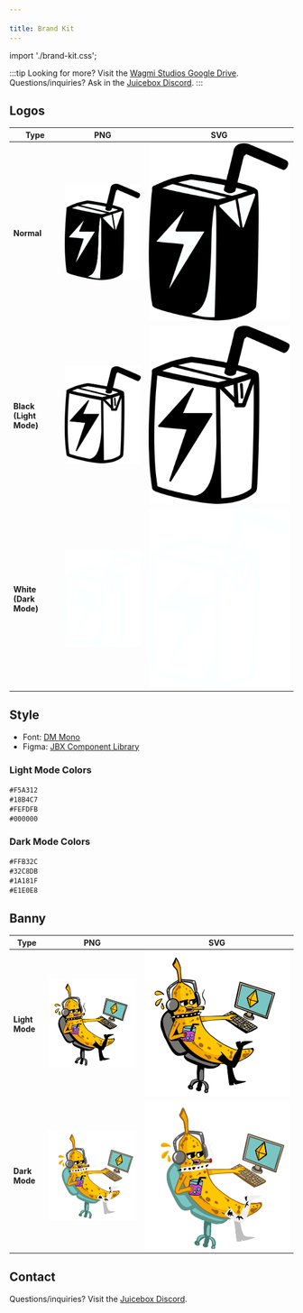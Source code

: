 ```yaml
---

title: Brand Kit
---
```


import './brand-kit.css';

:::tip
Looking for more? Visit the [Wagmi Studios Google Drive](https://drive.google.com/drive/folders/1-06MIi6xI9PjM3ENoUsxe2R-aQe4-uL0). <br/>
Questions/inquiries? Ask in the [Juicebox Discord](https://discord.gg/juicebox).
:::

## Logos
|Type|PNG|SVG|
|-|-|-|
|**Normal**|![Juicebox Logo](logo.png)|![Juicebox Logo](logo.svg)|
|**Black (Light Mode)**|![Black Juicebox Logo](logo_black.png)|![Black Juicebox Logo](logo_black.svg)|
|**White (Dark Mode)**|![White Juicebox Logo](logo_white.png)|![White Juicebox Logo](logo_white.svg)|

## Style

- Font: [DM Mono](https://fonts.google.com/specimen/DM+Mono)
- Figma: [JBX Component Library](https://www.figma.com/file/HKqBimsKpOxI4oJtqQcv6P/JBX-Component-Library?node-id=1511%3A2594&t=AP5re54kgs93OOkf-1)

### Light Mode Colors

<div class="color" style={{backgroundColor: '#F5A312'}}>
<code>#F5A312</code>
</div>
<div class="color" style={{backgroundColor: '#18B4C7'}}>
<code>#18B4C7</code>
</div>
<div class="color" style={{backgroundColor: '#FEFDFB'}}>
<code>#FEFDFB</code>
</div>
<div class="color" style={{backgroundColor: '#000000'}}>
<code>#000000</code>
</div>

### Dark Mode Colors

<div class="color" style={{backgroundColor: '#FFB32C'}}>
<code>#FFB32C</code>
</div>
<div class="color" style={{backgroundColor: '#32C8DB'}}>
<code>#32C8DB</code>
</div>
<div class="color" style={{backgroundColor: '#1A181F'}}>
<code>#1A181F</code>
</div>
<div class="color" style={{backgroundColor: '#E1E0E8'}}>
<code>#E1E0E8</code>
</div>

## Banny

|Type|PNG|SVG|
|-|-|-|
|**Light Mode**|![](banny_light.png)|![](banny_light.svg)|
|**Dark Mode**|![](banny_dark.png)|![](banny_dark.svg)|

## Contact

Questions/inquiries? Visit the [Juicebox Discord](https://discord.gg/juicebox).
